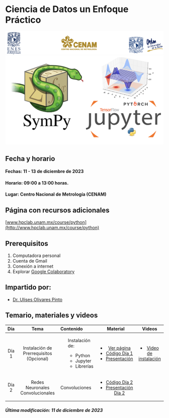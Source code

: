  # Ciencia de Datos un Enfoque Práctico 

![alt text](figs/header.png)
![alt text](figs/python.png)

## Fecha y horario
#### Fechas: 11 - 13 de diciembre de 2023
#### Horario: 09:00 a 13:00 horas.
#### Lugar: Centro Nacional de Metrología (CENAM)


## Página con recursos adicionales
[www.hpclab.unam.mx/course/python](http://www.hpclab.unam.mx/course/python)

## Prerequisitos
<ol>
  <li>Computadora personal</li> 
  <li> Cuenta de Gmail</li>
  <li>Conexión a internet</li>
  <li>Explorar <a href="https://colab.research.google.com">Google Colaboratory</a></li>
</ol>

## Impartido por:

+ [Dr. Ulises Olivares Pinto](www.hpclab.unam.mx)


## Temario, materiales y videos

| Día        | Tema           | Contenido  |  Material   | Videos |
| :-------------: |:-------------:|:-----| :-----:|:-----: |
| Día 1       | Instalación de Prerrequisitos (Opcional) | <ul>Instalación de:<ul><li>Python</li><li>Jupyter</li><li>Librerías</li><ul></ul> | <ul><li>[Ver página](http://www.hpclab.unam.mx/course/python) <li>[Código Día 1](https://colab.research.google.com/drive/1uG12tFB6h7ff57_Clem0O09Q3cJck1jr?usp=sharing)</li> <li>[Presentación](pdf/Di%CC%81a1.pdf)</li></ul>|<li>[Video de instalación](https://www.youtube.com/watch?v=1ETiwXo0lg4&feature=emb_title)</li> |
| Día 2       | Redes Neuronales Convolucionales | Convoluciones| <ul> <li>[Código Día 2](https://colab.research.google.com/drive/16eKMFT6LUJVNdFdm7YMX4IPA_79AVZjf?usp=sharing)</li> <li>[Presentación Día 2](pdf/Día2.pdf)</li></ul>| |





##### Última modificación: 11 de diciembre de 2023
